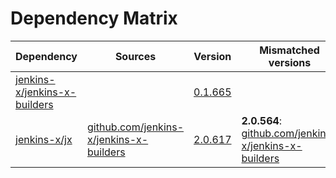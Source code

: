 # Dependency Matrix

Dependency | Sources | Version | Mismatched versions
---------- | ------- | ------- | -------------------
[jenkins-x/jenkins-x-builders](https://github.com/jenkins-x/jenkins-x-builders.git) |  | [0.1.665]() | 
[jenkins-x/jx](https://github.com/jenkins-x/jx.git) | [github.com/jenkins-x/jenkins-x-builders](https://github.com/jenkins-x/jenkins-x-builders) | [2.0.617](https://github.com/jenkins-x/jx/releases/tag/v2.0.617) | **2.0.564**: [github.com/jenkins-x/jenkins-x-builders](https://github.com/jenkins-x/jenkins-x-builders)
